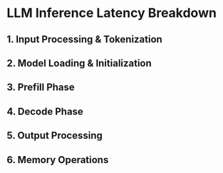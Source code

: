# LLM Inference Latency Breakdown

## 1. Input Processing & Tokenization

## 2. Model Loading & Initialization

## 3. Prefill Phase

## 4. Decode Phase

## 5. Output Processing

## 6. Memory Operations
